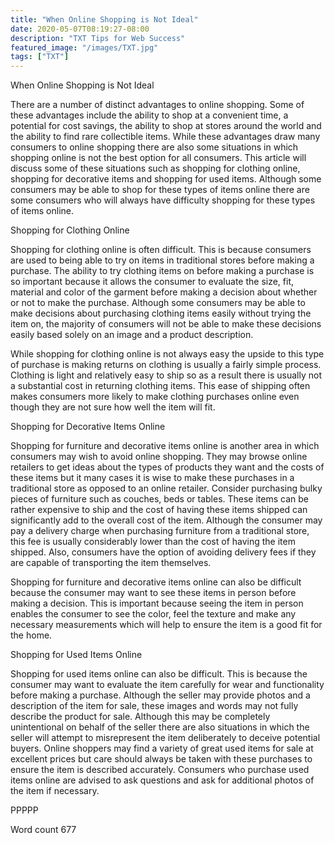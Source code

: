 ```yaml
---
title: "When Online Shopping is Not Ideal"
date: 2020-05-07T08:19:27-08:00
description: "TXT Tips for Web Success"
featured_image: "/images/TXT.jpg"
tags: ["TXT"]
---
```


When Online Shopping is Not Ideal

There are a number of distinct advantages to online shopping. Some of these advantages include the ability to shop at a convenient time, a potential for cost savings, the ability to shop at stores around the world and the ability to find rare collectible items. While these advantages draw many consumers to online shopping there are also some situations in which shopping online is not the best option for all consumers. This article will discuss some of these situations such as shopping for clothing online, shopping for decorative items and shopping for used items. Although some consumers may be able to shop for these types of items online there are some consumers who will always have difficulty shopping for these types of items online. 

Shopping for Clothing Online

Shopping for clothing online is often difficult. This is because consumers are used to being able to try on items in traditional stores before making a purchase. The ability to try clothing items on before making a purchase is so important because it allows the consumer to evaluate the size, fit, material and color of the garment before making a decision about whether or not to make the purchase. Although some consumers may be able to make decisions about purchasing clothing items easily without trying the item on, the majority of consumers will not be able to make these decisions easily based solely on an image and a product description. 

While shopping for clothing online is not always easy the upside to this type of purchase is making returns on clothing is usually a fairly simple process. Clothing is light and relatively easy to ship so as a result there is usually not a substantial cost in returning clothing items. This ease of shipping often makes consumers more likely to make clothing purchases online even though they are not sure how well the item will fit. 

Shopping for Decorative Items Online

Shopping for furniture and decorative items online is another area in which consumers may wish to avoid online shopping. They may browse online retailers to get ideas about the types of products they want and the costs of these items but it many cases it is wise to make these purchases in a traditional store as opposed to an online retailer. Consider purchasing bulky pieces of furniture such as couches, beds or tables. These items can be rather expensive to ship and the cost of having these items shipped can significantly add to the overall cost of the item. Although the consumer may pay a delivery charge when purchasing furniture from a traditional store, this fee is usually considerably lower than the cost of having the item shipped. Also, consumers have the option of avoiding delivery fees if they are capable of transporting the item themselves.

Shopping for furniture and decorative items online can also be difficult because the consumer may want to see these items in person before making a decision. This is important because seeing the item in person enables the consumer to see the color, feel the texture and make any necessary measurements which will help to ensure the item is a good fit for the home. 

Shopping for Used Items Online

Shopping for used items online can also be difficult. This is because the consumer may want to evaluate the item carefully for wear and functionality before making a purchase. Although the seller may provide photos and a description of the item for sale, these images and words may not fully describe the product for sale. Although this may be completely unintentional on behalf of the seller there are also situations in which the seller will attempt to misrepresent the item deliberately to deceive potential buyers. Online shoppers may find a variety of great used items for sale at excellent prices but care should always be taken with these purchases to ensure the item is described accurately. Consumers who purchase used items online are advised to ask questions and ask for additional photos of the item if necessary. 

PPPPP

Word count 677

